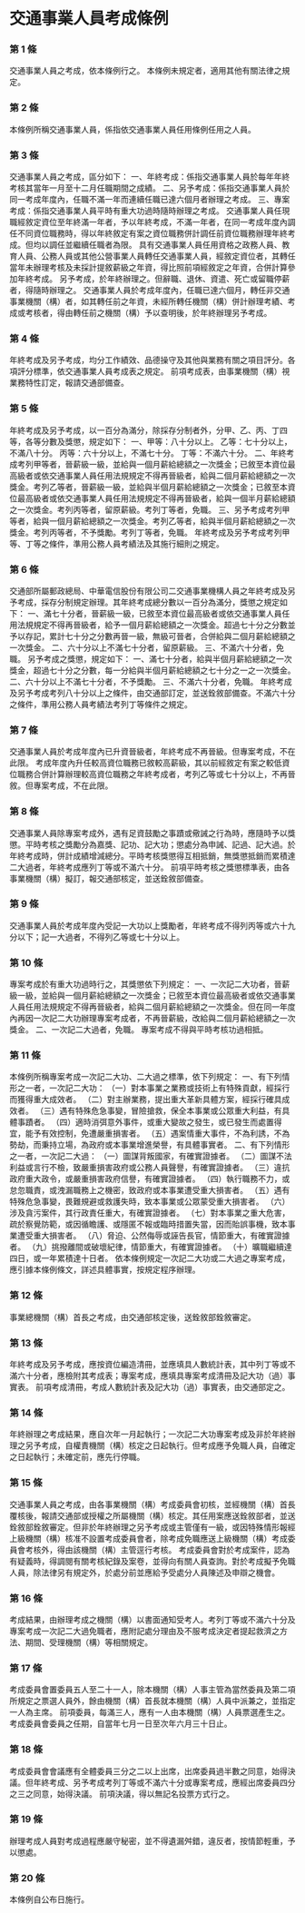 # 交通事業人員考成條例

### 第 1 條

交通事業人員之考成，依本條例行之。
本條例未規定者，適用其他有關法律之規定。

### 第 2 條

本條例所稱交通事業人員，係指依交通事業人員任用條例任用之人員。

### 第 3 條

交通事業人員之考成，區分如下：
一、年終考成：係指交通事業人員於每年年終考核其當年一月至十二月任職期間之成績。
二、另予考成：係指交通事業人員於同一考成年度內，任職不滿一年而連續任職已達六個月者辦理之考成。
三、專案考成：係指交通事業人員平時有重大功過時隨時辦理之考成。
交通事業人員任現職經敘定資位至年終滿一年者，予以年終考成，不滿一年者，在同一考成年度內調任不同資位職務時，得以年終敘定有案之資位職務併計調任前資位職務辦理年終考成。但均以調任並繼續任職者為限。
具有交通事業人員任用資格之政務人員、教育人員、公務人員或其他公營事業人員轉任交通事業人員，經敘定資位者，其轉任當年未辦理考核及未採計提敘薪級之年資，得比照前項經敘定之年資，合併計算參加年終考成。
另予考成，於年終辦理之。但辭職、退休、資遣、死亡或留職停薪者，得隨時辦理之。
交通事業人員於考成年度內，任職已達六個月，轉任非交通事業機關（構）者，如其轉任前之年資，未經所轉任機關（構）併計辦理考績、考成或考核者，得由轉任前之機關（構）予以查明後，於年終辦理另予考成。

### 第 4 條

年終考成及另予考成，均分工作績效、品德操守及其他與業務有關之項目評分。各項評分標準，依交通事業人員考成表之規定。
前項考成表，由事業機關（構）視業務特性訂定，報請交通部備查。

### 第 5 條

年終考成及另予考成，以一百分為滿分，除採存分制者外，分甲、乙、丙、丁四等，各等分數及獎懲，規定如下：
一、甲等：八十分以上。
    乙等：七十分以上，不滿八十分。
    丙等：六十分以上，不滿七十分。
    丁等：不滿六十分。
二、年終考成考列甲等者，晉薪級一級，並給與一個月薪給總額之一次獎金；已敘至本資位最高級者或依交通事業人員任用法規規定不得再晉級者，給與二個月薪給總額之一次獎金。考列乙等者，晉薪級一級，並給與半個月薪給總額之一次獎金；已敘至本資位最高級者或依交通事業人員任用法規規定不得再晉級者，給與一個半月薪給總額之一次獎金。考列丙等者，留原薪級。考列丁等者，免職。
三、另予考成考列甲等者，給與一個月薪給總額之一次獎金。考列乙等者，給與半個月薪給總額之一次獎金。考列丙等者，不予獎勵。考列丁等者，免職。
年終考成及另予考成考列甲等、丁等之條件，準用公務人員考績法及其施行細則之規定。

### 第 6 條

交通部所屬郵政總局、中華電信股份有限公司二交通事業機構人員之年終考成及另予考成，採存分制規定辦理。其年終考成總分數以一百分為滿分，獎懲之規定如下：
一、滿七十分者，晉薪級一級，已敘至本資位最高級者或依交通事業人員任用法規規定不得再晉級者，給予一個月薪給總額之一次獎金。超過七十分之分數並予以存記，累計七十分之分數再晉一級，無級可晉者，合併給與二個月薪給總額之一次獎金。
二、六十分以上不滿七十分者，留原薪級。
三、不滿六十分者，免職。
另予考成之獎懲，規定如下：
一、滿七十分者，給與半個月薪給總額之一次獎金，超過七十分之分數，每一分給與半個月薪給總額之七十分之一之一次獎金。
二、六十分以上不滿七十分者，不予獎勵。
三、不滿六十分者，免職。
年終考成及另予考成考列八十分以上之條件，由交通部訂定，並送銓敘部備查。不滿六十分之條件，準用公務人員考績法考列丁等條件之規定。

### 第 7 條

交通事業人員於考成年度內已升資晉級者，年終考成不再晉級。但專案考成，不在此限。
考成年度內升任較高資位職務已敘較高薪級，其以前經敘定有案之較低資位職務合併計算辦理較高資位職務之年終考成者，考列乙等或七十分以上，不再晉敘。但專案考成，不在此限。

### 第 8 條

交通事業人員除專案考成外，遇有足資鼓勵之事蹟或儆誡之行為時，應隨時予以獎懲。平時考核之獎勵分為嘉獎、記功、記大功；懲處分為申誡、記過、記大過。於年終考成時，併計成績增減總分。平時考核獎懲得互相抵銷，無獎懲抵銷而累積達二大過者，年終考成應列丁等或不滿六十分。
前項平時考核之獎懲標準表，由各事業機關（構）擬訂，報交通部核定，並送銓敘部備查。

### 第 9 條

交通事業人員於考成年度內受記一大功以上獎勵者，年終考成不得列丙等或六十九分以下；記一大過者，不得列乙等或七十分以上。

### 第 10 條

專案考成於有重大功過時行之，其獎懲依下列規定：
一、一次記二大功者，晉薪級一級，並給與一個月薪給總額之一次獎金；已敘至本資位最高級者或依交通事業人員任用法規規定不得再晉級者，給與二個月薪給總額之一次獎金。但在同一年度內再因一次記二大功辦理專案考成者，不再晉薪級，改給與二個月薪給總額之一次獎金。
二、一次記二大過者，免職。
專案考成不得與平時考核功過相抵。

### 第 11 條

本條例所稱專案考成一次記二大功、二大過之標準，依下列規定：
一、有下列情形之一者，一次記二大功：
（一）對本事業之業務或技術上有特殊貢獻，經採行而獲得重大成效者。
（二）對主辦業務，提出重大革新具體方案，經採行確具成效者。
（三）遇有特殊危急事變，冒險搶救，保全本事業或公眾重大利益，有具體事蹟者。
（四）適時消弭意外事件，或重大變故之發生，或已發生而處置得宜，能予有效控制，免遭嚴重損害者。
（五）遇案情重大事件，不為利誘，不為勢劫，而秉持立場，為政府或本事業增進榮譽，有具體事實者。
二、有下列情形之一者，一次記二大過：
（一）圖謀背叛國家，有確實證據者。
（二）圖謀不法利益或言行不檢，致嚴重損害政府或公務人員聲譽，有確實證據者。
（三）違抗政府重大政令，或嚴重損害政府信譽，有確實證據者。
（四）執行職務不力，或怠忽職責，或洩漏職務上之機密，致政府或本事業遭受重大損害者。
（五）遇有特殊危急事變，畏難規避或救護失時，致本事業或公眾蒙受重大損害者。
（六）涉及貪污案件，其行政責任重大，有確實證據者。
（七）對本事業之重大危害，疏於察覺防範，或因循瞻護、或隱匿不報或臨時措置失當，因而貽誤事機，致本事業遭受重大損害者。
（八）脅迫、公然侮辱或誣告長官，情節重大，有確實證據者。
（九）挑撥離間或破壞紀律，情節重大，有確實證據者。
（十）曠職繼續達四日，或一年累積達十日者。
依本條例規定一次記二大功或二大過之專案考成，應引據本條例條文，詳述具體事實，按規定程序辦理。

### 第 12 條

事業總機關（構）首長之考成，由交通部核定後，送銓敘部銓敘審定。

### 第 13 條

年終考成及另予考成，應按資位編造清冊，並應填具人數統計表，其中列丁等或不滿六十分者，應檢附其考成表；專案考成，應填具專案考成清冊及記大功（過）事實表。
前項考成清冊，考成人數統計表及記大功（過）事實表，由交通部定之。

### 第 14 條

年終辦理之考成結果，應自次年一月起執行；一次記二大功專案考成及非於年終辦理之另予考成，自權責機關（構）核定之日起執行。但考成應予免職人員，自確定之日起執行；未確定前，應先行停職。

### 第 15 條

交通事業人員之考成，由各事業機關（構）考成委員會初核，並經機關（構）首長覆核後，報請交通部或授權之所屬機關（構）核定。其任用案應送銓敘部者，並送銓敘部銓敘審定。但非於年終辦理之另予考成或主管僅有一級，或因特殊情形報經上級機關（構）核准不設置考成委員會者，除考成免職應送上級機關（構）考成委員會考核外，得由該機關（構）主管逕行考核。
考成委員會對於考成案件，認為有疑義時，得調閱有關考核紀錄及案卷，並得向有關人員查詢。對於考成擬予免職人員，除法律另有規定外，於處分前並應給予受處分人員陳述及申辯之機會。

### 第 16 條

考成結果，由辦理考成之機關（構）以書面通知受考人。考列丁等或不滿六十分及專案考成一次記二大過免職者，應附記處分理由及不服考成決定者提起救濟之方法、期間、受理機關（構）等相關規定。

### 第 17 條

考成委員會置委員五人至二十一人，除本機關（構）人事主管為當然委員及第二項所規定之票選人員外，餘由機關（構）首長就本機關（構）人員中派兼之，並指定一人為主席。
前項委員，每滿三人，應有一人由本機關（構）人員票選產生之。
考成委員會委員之任期，自當年七月一日至次年六月三十日止。

### 第 18 條

考成委員會會議應有全體委員三分之二以上出席，出席委員過半數之同意，始得決議。但年終考成、另予考成考列丁等或不滿六十分或專案考成，應經出席委員四分之三之同意，始得決議。
前項決議，得以無記名投票方式行之。

### 第 19 條

辦理考成人員對考成過程應嚴守秘密，並不得遺漏舛錯，違反者，按情節輕重，予以懲處。

### 第 20 條

本條例自公布日施行。
